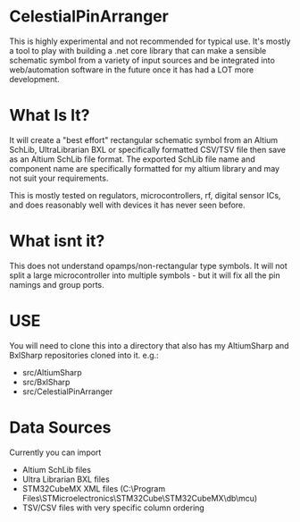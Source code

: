 # CelestialPinArranger
 This is highly experimental and not recommended for typical use. It's mostly a tool to play with building a .net core library that can make a sensible schematic symbol from a variety of input sources and be integrated into web/automation software in the future once it has had a LOT more development.
 
# What Is It? 
 It will create a "best effort" rectangular schematic symbol from an Altium SchLib, UltraLibrarian BXL or specifically formatted CSV/TSV file then save as an Altium SchLib file format. The exported SchLib file name and component name are specifically formatted for my altium library and may not suit your requirements.

This is mostly tested on regulators, microcontrollers, rf, digital sensor ICs, and does reasonably well with devices it has never seen before.


# What isnt it? 
This does not understand opamps/non-rectangular type symbols. It will not split a large microcontroller into multiple symbols - but it will fix all the pin namings and group ports.



# USE
 You will need to clone this into a directory that also has my AltiumSharp and BxlSharp repositories cloned into it.
 e.g.:
- src/AltiumSharp
- src/BxlSharp
- src/CelestialPinArranger

# Data Sources
Currently you can import 
* Altium SchLib files
* Ultra Librarian BXL files
* STM32CubeMX XML files (C:\Program Files\STMicroelectronics\STM32Cube\STM32CubeMX\db\mcu)
* TSV/CSV files with very specific column ordering
